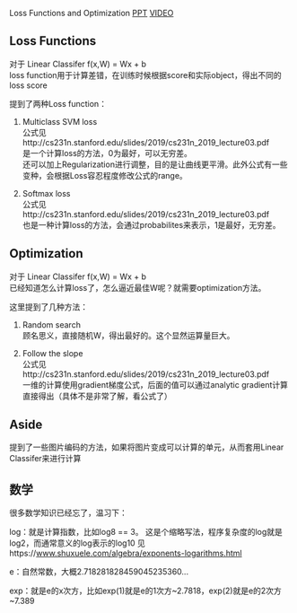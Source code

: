 Loss Functions and Optimization
[PPT](http://cs231n.stanford.edu/slides/2019/cs231n_2019_lecture03.pdf)
[VIDEO](https://www.youtube.com/watch?v=h7iBpEHGVNc&list=PL3FW7Lu3i5JvHM8ljYj-zLfQRF3EO8sYv&index=3)

## Loss Functions
对于 Linear Classifer f(x,W) = Wx + b  
loss function用于计算差错，在训练时候根据score和实际object，得出不同的loss score  

提到了两种Loss function：  
1. Multiclass SVM loss  
公式见http://cs231n.stanford.edu/slides/2019/cs231n_2019_lecture03.pdf  
是一个计算loss的方法，0为最好，可以无穷差。  
还可以加上Regularization进行调整，目的是让曲线更平滑。此外公式有一些变种，会根据Loss容忍程度修改公式的range。

2. Softmax loss  
公式见http://cs231n.stanford.edu/slides/2019/cs231n_2019_lecture03.pdf  
也是一种计算loss的方法，会通过probabilites来表示，1是最好，无穷差。

## Optimization
对于 Linear Classifer f(x,W) = Wx + b   
已经知道怎么计算loss了，怎么逼近最佳W呢？就需要optimization方法。

这里提到了几种方法：  
1. Random search  
顾名思义，直接随机W，得出最好的。这个显然运算量巨大。

2. Follow the slope  
公式见http://cs231n.stanford.edu/slides/2019/cs231n_2019_lecture03.pdf  
一维的计算使用gradient梯度公式，后面的值可以通过analytic gradient计算直接得出（具体不是非常了解，看公式了）

## Aside
提到了一些图片编码的方法，如果将图片变成可以计算的单元，从而套用Linear Classifer来进行计算

## 数学
很多数学知识已经忘了，温习下：  

log：就是计算指数，比如log8 == 3。 这是个缩略写法，程序复杂度的log就是log2，而通常意义的log表示的log10
见https://www.shuxuele.com/algebra/exponents-logarithms.html

e：自然常数，大概2.718281828459045235360...

exp：就是e的x次方，比如exp(1)就是e的1次方~2.7818，exp(2)就是e的2次方~7.389